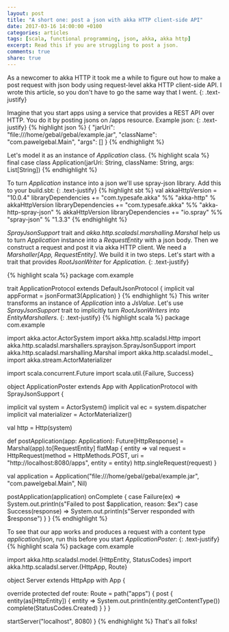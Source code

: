 ```yaml
---
layout: post
title: "A short one: post a json with akka HTTP client-side API"
date: 2017-03-16 14:00:00 +0100
categories: articles
tags: [scala, functional programming, json, akka, akka http]
excerpt: Read this if you are struggling to post a json.
comments: true
share: true
---
```


As a newcomer to akka HTTP it took me a while to figure out how to make a post request with json body using request-level akka HTTP client-side API.
I wrote this article, so you don't have to go the same way that I went.
{: .text-justify}

Imagine that you start apps using a service that provides a REST API over HTTP.
You do it by posting jsons on /apps resource. Example json:
{: .text-justify}
{% highlight json %}
{
  "jarUri": "file:///home/gebal/gebal/example.jar",
  "className": "com.pawelgebal.Main",
  "args": []
}
{% endhighlight %}

Let's model it as an instance of *Application* class.
{% highlight scala %}
final case class Application(jarUri: String, className: String, args: List[String])
{% endhighlight %}

To turn *Application* instance into a json we'll use spray-json library.
Add this to your build.sbt:
{: .text-justify}
{% highlight sbt %}
val akkaHttpVersion = "10.0.4"
libraryDependencies += "com.typesafe.akka" %% "akka-http" % akkaHttpVersion
libraryDependencies += "com.typesafe.akka" %% "akka-http-spray-json" % akkaHttpVersion
libraryDependencies += "io.spray" %% "spray-json" % "1.3.3"
{% endhighlight %}

*SprayJsonSupport* trait and *akka.http.scaladsl.marshalling.Marshal* help us to turn *Application* instance into a *RequestEntity* with a json body.
Then we construct a request and post it via akka HTTP client.
We need a *Marshaller[App, RequestEntity]*.
We build it in two steps.
Let's start with a trait that provides *RootJsonWriter* for *Application*.
{: .text-justify}

{% highlight scala %}
package com.example

trait ApplicationProtocol extends DefaultJsonProtocol {
  implicit val appFormat = jsonFormat3(Application)
}
{% endhighlight %}
This writer transforms an instance of *Application* into a *JsValue*.
Let's use *SprayJsonSupport* trait to implicitly turn *RootJsonWriters* into *EntityMarshallers*.
{: .text-justify}
{% highlight scala %}
package com.example

import akka.actor.ActorSystem
import akka.http.scaladsl.Http
import akka.http.scaladsl.marshallers.sprayjson.SprayJsonSupport
import akka.http.scaladsl.marshalling.Marshal
import akka.http.scaladsl.model._
import akka.stream.ActorMaterializer

import scala.concurrent.Future
import scala.util.{Failure, Success}

object ApplicationPoster extends App with ApplicationProtocol with SprayJsonSupport {

  implicit val system = ActorSystem()
  implicit val ec = system.dispatcher
  implicit val materializer = ActorMaterializer()

  val http = Http(system)

  def postApplication(app: Application): Future[HttpResponse] =
    Marshal(app).to[RequestEntity] flatMap { entity =>
      val request = HttpRequest(method = HttpMethods.POST, uri = "http://localhost:8080/apps", entity = entity)
      http.singleRequest(request)
    }

  val application = Application("file:///home/gebal/gebal/example.jar", "com.pawelgebal.Main", Nil)

  postApplication(application) onComplete {
    case Failure(ex) => System.out.println(s"Failed to post $application, reason: $ex")
    case Success(response) => System.out.println(s"Server responded with $response")
  }
}
{% endhighlight %}

To see that our app works and produces a request with a content type *application/json*,
run this before you start *ApplicationPoster*:
{: .text-justify}
{% highlight scala %}
package com.example

import akka.http.scaladsl.model.{HttpEntity, StatusCodes}
import akka.http.scaladsl.server.{HttpApp, Route}

object Server extends HttpApp with App {

  override protected def route: Route =
    path("apps") {
      post {
        entity(as[HttpEntity]) { entity =>
          System.out.println(entity.getContentType())
          complete(StatusCodes.Created)
        }
      }
    }

  startServer("localhost", 8080)
}
{% endhighlight %}
That's all folks!
